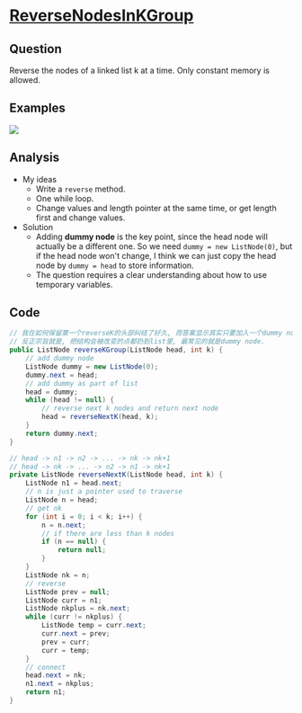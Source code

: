 # [ReverseNodesInKGroup](http://www.lintcode.com/en/problem/reverse-nodes-in-k-group/)

## Question

Reverse the nodes of a linked list k at a time. Only constant memory is allowed.

## Examples

![](https://farm5.staticflickr.com/4170/34655935401_01f799a9d9_o.jpg)

## Analysis

- My ideas
  - Write a `reverse` method.
  - One while loop.
  - Change values and length pointer at the same time, or get length first and change values.
- Solution
  - Adding **dummy node** is the key point, since the head node will actually be a different one. So we need `dummy = new ListNode(0)`, but if the head node won't change, I think we can just copy the head node by `dummy = head` to store information.
  - The question requires a clear understanding about how to use temporary variables.

## Code

```java
// 我在如何保留第一个reverseK的头部纠结了好久, 而答案显示其实只要加入一个dummy node就行了, 相当于把dummy node也作为list的一部分考虑进去了. 这样就可以把该做的操作都封装在一起.
// 反正宗旨就是, 把结构会被改变的点都扔到list里, 最常见的就是dummy node.
public ListNode reverseKGroup(ListNode head, int k) {
    // add dummy node
    ListNode dummy = new ListNode(0);
    dummy.next = head;
    // add dummy as part of list
    head = dummy;
    while (head != null) {
        // reverse next k nodes and return next node
        head = reverseNextK(head, k);
    }
    return dummy.next;
}

// head -> n1 -> n2 -> ... -> nk -> nk+1
// head -> nk -> ... -> n2 -> n1 -> nk+1
private ListNode reverseNextK(ListNode head, int k) {
    ListNode n1 = head.next;
    // n is just a pointer used to traverse
    ListNode n = head;
    // get nk
    for (int i = 0; i < k; i++) {
        n = n.next;
        // if there are less than k nodes
        if (n == null) {
            return null;
        }
    }
    ListNode nk = n;
    // reverse
    ListNode prev = null;
    ListNode curr = n1;
    ListNode nkplus = nk.next;
    while (curr != nkplus) {
        ListNode temp = curr.next;
        curr.next = prev;
        prev = curr;
        curr = temp;
    }
    // connect
    head.next = nk;
    n1.next = nkplus;
    return n1;
}
```
